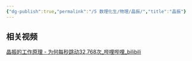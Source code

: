 ```yaml
---
{"dg-publish":true,"permalink":"/5 数理化生/物理/晶振/","title":"晶振"}
---
```



## 相关视频
[晶振的工作原理 - 为何每秒跳动32,768次\_哔哩哔哩\_bilibili](https://www.bilibili.com/video/BV1vu4y1R75g/)